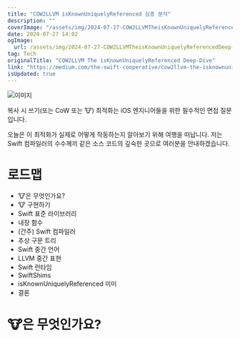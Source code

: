 ```yaml
---
title: "COW2LLVM isKnownUniquelyReferenced 심층 분석"
description: ""
coverImage: "/assets/img/2024-07-27-COW2LLVMTheisKnownUniquelyReferencedDeep-Dive_0.png"
date: 2024-07-27 14:02
ogImage: 
  url: /assets/img/2024-07-27-COW2LLVMTheisKnownUniquelyReferencedDeep-Dive_0.png
tag: Tech
originalTitle: "COW2LLVM The isKnownUniquelyReferenced Deep-Dive"
link: "https://medium.com/the-swift-cooperative/cow2llvm-the-isknownuniquelyreferenced-deep-dive-7ea21d3b0399"
isUpdated: true
---
```





![이미지](/assets/img/2024-07-27-COW2LLVMTheisKnownUniquelyReferencedDeep-Dive_0.png)

복사 시 쓰기(또는 CoW 또는 🐮) 최적화는 iOS 엔지니어들을 위한 필수적인 면접 질문입니다.

오늘은 이 최적화가 실제로 어떻게 작동하는지 알아보기 위해 여행을 떠납니다. 저는 Swift 컴파일러의 수수께끼 같은 소스 코드의 깊숙한 곳으로 여러분을 안내하겠습니다.

# 로드맵

<div class="content-ad"></div>

- 🐮은 무엇인가요?
- 🐮 구현하기
- Swift 표준 라이브러리
- 내장 함수
- (간주) Swift 컴파일러
- 추상 구문 트리
- Swift 중간 언어
- LLVM 중간 표현
- Swift 런타임
- SwiftShims
- isKnownUniquelyReferenced 미미
- 결론

# 🐮은 무엇인가요?